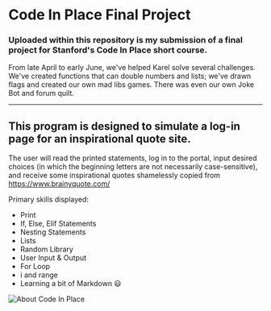 # Code In Place Final Project

### Uploaded within this repository is my submission of a final project for Stanford's Code In Place short course.

From late April to early June, we've helped Karel solve several challenges. We've created functions that can double numbers and lists; we've drawn flags and created our own mad libs games. 
There was even our own Joke Bot and forum quilt. 

------

## This program is designed to simulate a log-in page for an inspirational quote site. 

The user will read the printed statements, log in to the portal, input desired choices (in which the beginning letters are not necessarily case-sensitive), and receive some 
inspirational quotes shamelessly copied from https://www.brainyquote.com/

Primary skills displayed: 

- Print
- If, Else, Elif Statements
- Nesting Statements
- Lists
- Random Library
- User Input & Output
- For Loop
- i and range
- Learning a bit of Markdown :smiley:


![About Code In Place](https://github.com/JodieMullins/cip/assets/131491284/564f4e5a-29fe-44ad-bb77-050e41f9c957)
